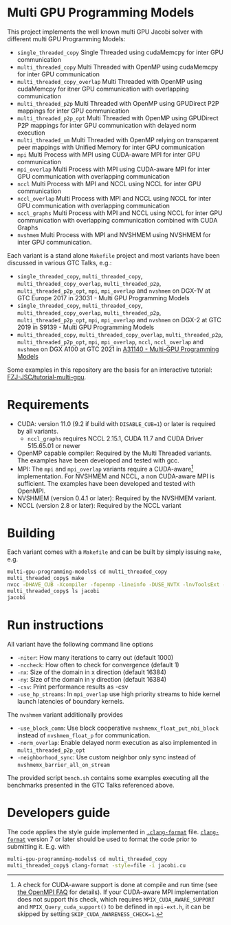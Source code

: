 # Multi GPU Programming Models
This project implements the well known multi GPU Jacobi solver with different multi GPU Programming Models:
* `single_threaded_copy`        Single Threaded using cudaMemcpy for inter GPU communication
* `multi_threaded_copy`         Multi Threaded with OpenMP using cudaMemcpy for inter GPU communication
* `multi_threaded_copy_overlap` Multi Threaded with OpenMP using cudaMemcpy for itner GPU communication with overlapping communication
* `multi_threaded_p2p`          Multi Threaded with OpenMP using GPUDirect P2P mappings for inter GPU communication
* `multi_threaded_p2p_opt`      Multi Threaded with OpenMP using GPUDirect P2P mappings for inter GPU communication with delayed norm execution
* `multi_threaded_um`           Multi Threaded with OpenMP relying on transparent peer mappings with Unified Memory for inter GPU communication
* `mpi`                         Multi Process with MPI using CUDA-aware MPI for inter GPU communication
* `mpi_overlap`                 Multi Process with MPI using CUDA-aware MPI for inter GPU communication with overlapping communication
* `nccl`                        Multi Process with MPI and NCCL using NCCL for inter GPU communication
* `nccl_overlap`                Multi Process with MPI and NCCL using NCCL for inter GPU communication with overlapping communication
* `nccl_graphs`                 Multi Process with MPI and NCCL using NCCL for inter GPU communication with overlapping communication combined with CUDA Graphs
* `nvshmem`                     Multi Process with MPI and NVSHMEM using NVSHMEM for inter GPU communication.

Each variant is a stand alone `Makefile` project and most variants have been discussed in various GTC Talks, e.g.:
* `single_threaded_copy`, `multi_threaded_copy`, `multi_threaded_copy_overlap`, `multi_threaded_p2p`, `multi_threaded_p2p_opt`, `mpi`, `mpi_overlap` and `nvshmem` on DGX-1V at GTC Europe 2017 in 23031 - Multi GPU Programming Models
* `single_threaded_copy`, `multi_threaded_copy`, `multi_threaded_copy_overlap`, `multi_threaded_p2p`, `multi_threaded_p2p_opt`, `mpi`, `mpi_overlap` and `nvshmem` on DGX-2 at GTC 2019 in S9139 - Multi GPU Programming Models
* `multi_threaded_copy`, `multi_threaded_copy_overlap`, `multi_threaded_p2p`, `multi_threaded_p2p_opt`, `mpi`, `mpi_overlap`, `nccl`, `nccl_overlap` and `nvshmem`  on DGX A100 at GTC 2021 in [A31140 - Multi-GPU Programming Models](https://www.nvidia.com/en-us/on-demand/session/gtcfall21-a31140/)

Some examples in this repository are the basis for an interactive tutorial: [FZJ-JSC/tutorial-multi-gpu](https://github.com/FZJ-JSC/tutorial-multi-gpu). 

# Requirements
* CUDA: version 11.0 (9.2 if build with `DISABLE_CUB=1`) or later is required by all variants.
  * `nccl_graphs` requires NCCL 2.15.1, CUDA 11.7 and CUDA Driver 515.65.01 or newer
* OpenMP capable compiler: Required by the Multi Threaded variants. The examples have been developed and tested with gcc.
* MPI: The `mpi` and `mpi_overlap` variants require a CUDA-aware[^1] implementation. For NVSHMEM and NCCL, a non CUDA-aware MPI is sufficient. The examples have been developed and tested with OpenMPI.
* NVSHMEM (version 0.4.1 or later): Required by the NVSHMEM variant.
* NCCL (version 2.8 or later): Required by the NCCL variant

# Building 
Each variant comes with a `Makefile` and can be built by simply issuing `make`, e.g. 
```sh
multi-gpu-programming-models$ cd multi_threaded_copy
multi_threaded_copy$ make
nvcc -DHAVE_CUB -Xcompiler -fopenmp -lineinfo -DUSE_NVTX -lnvToolsExt -gencode arch=compute_70,code=sm_70 -gencode arch=compute_80,code=sm_80 -gencode arch=compute_90,code=sm_90 -gencode arch=compute_90,code=compute_90 -std=c++14 jacobi.cu -o jacobi
multi_threaded_copy$ ls jacobi
jacobi
```

# Run instructions
All variant have the following command line options
* `-niter`: How many iterations to carry out (default 1000)
* `-nccheck`: How often to check for convergence (default 1)
* `-nx`: Size of the domain in x direction (default 16384)
* `-ny`: Size of the domain in y direction (default 16384)
* `-csv`: Print performance results as -csv
* `-use_hp_streams`: In `mpi_overlap` use high priority streams to hide kernel launch latencies of boundary kernels.

The `nvshmem` variant additionally provides
* `-use_block_comm`: Use block cooperative `nvshmemx_float_put_nbi_block` instead of `nvshmem_float_p` for communication.
* `-norm_overlap`: Enable delayed norm execution as also implemented in `multi_threaded_p2p_opt` 
* `-neighborhood_sync`: Use custom neighbor only sync instead of `nvshmemx_barrier_all_on_stream`

The provided script `bench.sh` contains some examples executing all the benchmarks presented in the GTC Talks referenced above.

# Developers guide
The code applies the style guide implemented in [`.clang-format`](.clang-format) file. [`clang-format`](https://clang.llvm.org/docs/ClangFormat.html) version 7 or later should be used to format the code prior to submitting it. E.g. with
```sh
multi-gpu-programming-models$ cd multi_threaded_copy
multi_threaded_copy$ clang-format -style=file -i jacobi.cu
```

[^1]: A check for CUDA-aware support is done at compile and run time (see [the OpenMPI FAQ](https://www.open-mpi.org/faq/?category=runcuda#mpi-cuda-aware-support) for details). If your CUDA-aware MPI implementation does not support this check, which requires `MPIX_CUDA_AWARE_SUPPORT` and `MPIX_Query_cuda_support()` to be defined in `mpi-ext.h`, it can be skipped by setting `SKIP_CUDA_AWARENESS_CHECK=1`.